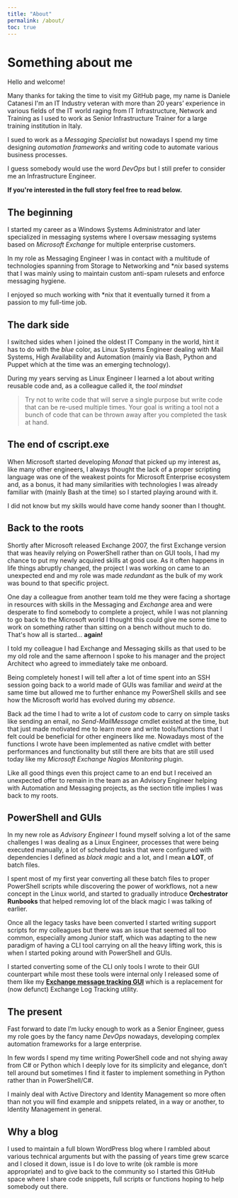 ```yaml
---
title: "About"
permalink: /about/
toc: true
---
```


# Something about me

Hello and welcome!

Many thanks for taking the time to visit my GitHub page, my name is Daniele Catanesi I'm an IT Industry veteran with more than 20 years’ experience in various fields of the IT world raging from IT Infrastructure, Network and Training as I used to work as Senior Infrastructure Trainer for a large training institution in Italy.

I sued to work as a *Messaging Specialist* but nowadays I spend my time designing *automation frameworks* and writing code to automate various business processes.

I guess somebody would use the word *DevOps* but I still prefer to consider me an Infrastructure Engineer.

**If you're interested in the full story feel free to read below.**

## The beginning

I started my career as a Windows Systems Administrator and later specialized in messaging systems where I oversaw messaging systems based on *Microsoft Exchange* for multiple enterprise customers.

In my role as Messaging Engineer I was in contact with a multitude of technologies spanning from Storage to Networking and  **nix* based systems that I was mainly using to maintain custom anti-spam rulesets and enforce messaging hygiene.

I enjoyed so much working with *nix that it eventually turned it from a passion to my full-time job.

## The dark side

I switched sides when I joined the oldest IT Company in the world, hint it has to do with the *blue* color, as Linux Systems Engineer dealing with Mail Systems, High Availability and Automation (mainly via Bash, Python and Puppet which at the time was an emerging technology).

During my years serving as Linux Engineer I learned a lot about writing reusable code and, as a colleague called it, the *tool mindset*

> Try not to write code that will serve a single purpose but write code that can be re-used multiple times. Your goal is writing a tool not a bunch of code that can be thrown away after you completed the task at hand.

## The end of cscript.exe

When Microsoft started developing *Monad* that picked up my interest as, like many other engineers, I always thought the lack of a proper scripting language was one of the weakest points for Microsoft Enterprise ecosystem and, as a bonus, it had many similarities with technologies I was already familiar with (mainly Bash at the time) so I started playing around with it.

I did not know but my skills would have come handy sooner than I thought.

## Back to the roots

Shortly after Microsoft released Exchange 2007, the first Exchange version that was heavily relying on PowerShell rather than on GUI tools, I had my chance to put my newly acquired skills at good use. As it often happens in life things abruptly changed, the project I was working on came to an unexpected end and my role was made *redundant* as the bulk of my work was bound to that specific project.

One day a colleague from another team told me they were facing a shortage in resources with skills in the Messaging and *Exchange* area and were desperate to find somebody to complete a project, while I was not planning to go back to the Microsoft world I thought this could give me some time to work on something rather than sitting on a bench without much to do. That's how all is started... **again!**

I told my colleague I had Exchange and Messaging skills as that used to be my old role and the same afternoon I spoke to his manager and the project Architect who agreed to immediately take me onboard.

Being completely honest I will tell after a lot of time spent into an SSH session going back to a world made of GUIs was familiar and *weird* at the same time but allowed me to further enhance my PowerShell skills and see how the Microsoft world has evolved during my *absence*.

Back ad the time I had to write a lot of *custom* code to carry on simple tasks like sending an email, no *Send-MailMessage* cmdlet existed at the time, but that just made motivated me to learn more and write tools/functions that I felt could be beneficial for other engineers like me. Nowadays most of the functions I wrote have been implemented as native cmdlet with better performances and functionality but still there are bits that are still used today like my *Microsoft Exchange Nagios Monitoring* plugin.

Like all good things even this project came to an end but I received an unexpected offer to remain in the team as an Advisory Engineer helping with Automation and Messaging projects, as the section title implies I was back to my roots.

## PowerShell and GUIs

In my new role as *Advisory Engineer* I found myself solving a lot of the same challenges I was dealing as a Linux Engineer, processes that were being executed manually, a lot of scheduled tasks that were configured with dependencies I defined as *black magic* and a lot, and I mean **a LOT**, of batch files.

I spent most of my first year converting all these batch files to proper PowerShell scripts while discovering the power of workflows, not a new concept in the Linux world, and started to gradually introduce **Orchestrator Runbooks** that helped removing lot of the black magic I was talking of earlier.

Once all the legacy tasks have been converted I started writing support scripts for my colleagues but there was an issue that seemed all too common, especially among Junior staff, which was adapting to the new paradigm of having a CLI tool carrying on all the heavy lifting work, this is when I started poking around with PowerShell and GUIs.

I started converting some of the CLI only tools I wrote to their GUI counterpart while most these tools were internal only I released some of them like my **[Exchange message tracking GUI](https://gallery.technet.microsoft.com/Exchange-message-tracking-73a2604c)** which is a replacement for (now defunct) Exchange Log Tracking utility.

## The present

Fast forward to date I’m lucky enough to work as a Senior Engineer, guess my role goes by the fancy name *DevOps* nowadays, developing complex automation frameworks for a large enterprise.

In few words I spend my time writing PowerShell code and not shying away from C# or Python which I deeply love for its simplicity and elegance, don’t tell around but sometimes I find it faster to implement something in Python rather than in PowerShell/C#.

I mainly deal with Active Directory and Identity Management so more often than not you will find example and snippets related, in a way or another, to Identity Management in general.

## Why a blog

I used to maintain a full blown WordPress blog where I rambled about various technical arguments but with the passing of years time grew scarce and I closed it down, issue is I do love to write (ok ramble is more appropriate) and to give back to the community so I started this GitHub space where I share code snippets, full scripts or functions hoping to help somebody out there.
